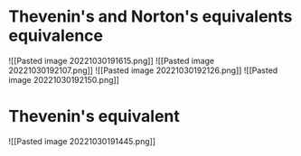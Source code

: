 # Thevenin's and Norton's equivalents equivalence
![[Pasted image 20221030191615.png]]
![[Pasted image 20221030192107.png]]
![[Pasted image 20221030192126.png]]
![[Pasted image 20221030192150.png]]

# Thevenin's equivalent
![[Pasted image 20221030191445.png]]
